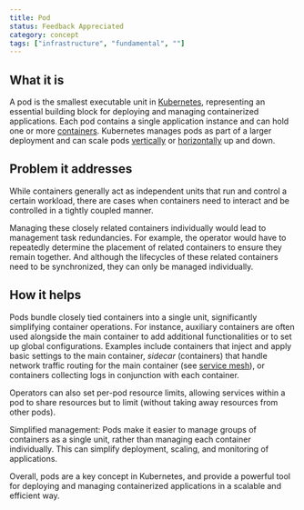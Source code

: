 ```yaml
---
title: Pod
status: Feedback Appreciated
category: concept
tags: ["infrastructure", "fundamental", ""]
---
```


## What it is

A pod is the smallest executable unit in [Kubernetes](/kubernetes/), representing an essential building block for deploying and managing containerized applications. 
Each pod contains a single application instance and can hold one or more [containers](/container/).
Kubernetes manages pods as part of a larger deployment and can scale pods [vertically](/vertical-scaling/) or [horizontally](/horizontal-scaling/) up and down.

## Problem it addresses

While containers generally act as independent units that run and control a certain workload, 
there are cases when containers need to interact and be controlled in a tightly coupled manner. 

Managing these closely related containers individually would lead to management task redundancies.
For example, the operator would have to repeatedly determine the placement of related containers to ensure they remain together.
And although the lifecycles of these related containers need to be synchronized, they can only be managed individually.  


## How it helps

Pods bundle closely tied containers into a single unit, significantly simplifying container operations.
For instance, auxiliary containers are often used alongside the main container to add additional functionalities or to set up global configurations. 
Examples include containers that inject and apply basic settings to the main container, _sidecar_ (containers) that handle network traffic routing for the main container (see [service mesh](/service-mesh/)), or containers collecting logs in conjunction with each container.

Operators can also set per-pod resource limits, allowing services within a pod to share resources but to limit (without taking away resources from other pods). 

Simplified management: Pods make it easier to manage groups of containers as a single unit, rather than managing each container individually. 
This can simplify deployment, scaling, and monitoring of applications.


Overall, pods are a key concept in Kubernetes, and provide a powerful tool for deploying and managing containerized applications in a scalable and efficient way.

